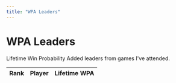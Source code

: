 ```yaml
---
title: "WPA Leaders"
---
```


# WPA Leaders

Lifetime Win Probability Added leaders from games I've attended.

<table class="wpa-table">
    <thead>
        <tr>
            <th>Rank</th>
            <th>Player</th>
            <th>Lifetime WPA</th>
        </tr>
    </thead>
    <tbody>
    </tbody>
</table>

<style>
.negative {
    color: #ff6b6b;
}
</style>

<script>
fetch('/wpa_leaders.json')
.then(response => response.json())
.then(wpaLeaders => {
    const tbody = document.querySelector('.wpa-table tbody');
    wpaLeaders.forEach((player, index) => {
        const row = document.createElement('tr');
        const wpaClass = player.lifetime_wpa > 0 ? 'highlight' : 'negative';
        const wpaSign = player.lifetime_wpa > 0 ? '+' : '';
        
        row.innerHTML = `
            <td>${index + 1}</td>
            <td class="${player.lifetime_wpa > 0 ? 'highlight' : ''}">${player.batter_name}</td>
            <td class="${wpaClass}">
                ${wpaSign}${player.lifetime_wpa}
            </td>
        `;
        tbody.appendChild(row);
    });
})
.catch(error => {
    console.error('Error loading WPA leaders data:', error);
    document.querySelector('.wpa-table tbody').innerHTML = '<tr><td colspan="3">Error loading data</td></tr>';
});
</script>